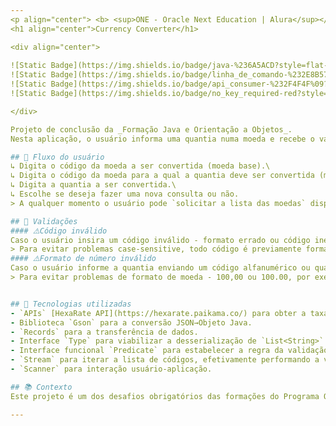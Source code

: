 ```yaml
---
<p align="center"> <b> <sup>ONE - Oracle Next Education | Alura</sup></b></p> 
<h1 align="center">Currency Converter</h1>

<div align="center">
  
![Static Badge](https://img.shields.io/badge/java-%236A5ACD?style=flat-square) 
![Static Badge](https://img.shields.io/badge/linha_de_comando-%232E8B57?style=flat-square)
![Static Badge](https://img.shields.io/badge/api_consumer-%232F4F4F%09?style=flat-square)
![Static Badge](https://img.shields.io/badge/no_key_required-red?style=flat-square)

</div>

Projeto de conclusão da _Formação Java e Orientação a Objetos_.
Nesta aplicação, o usuário informa uma quantia numa moeda e recebe o valor correspondente numa outra moeda de sua escolha.

## 🔄 Fluxo do usuário
↳ Digita o código da moeda a ser convertida (moeda base).\
↳ Digita o código da moeda para a qual a quantia deve ser convertida (moeda destino).\
↳ Digita a quantia a ser convertida.\
↳ Escolhe se deseja fazer uma nova consulta ou não.
> A qualquer momento o usuário pode `solicitar a lista das moedas` disponíveis ou `sair` da aplicação.

## 🚥 Validações
#### ⚠️Código inválido
Caso o usuário insira um código inválido - formato errado ou código inexistente -, uma mensagem de erro aparece e o usuário tem a chance de inserir novamente um código. Esse ciclo somente se encerra quando um código válido é enviado ou quando o usuário digita "sair".
> Para evitar problemas case-sensitive, todo código é previamente formatado para maiúsculas. 
#### ⚠️Formato de número inválido
Caso o usuário informe a quantia enviando um código alfanumérico ou quaisquer outras entradas que não correspondam a um número decimal, uma mensagem de erro é enviada e o usuário tem a chance de inserir novamente a quantia. Esse ciclo somente se encerra quando uma quantia válida é enviada ou quando o usuário digita "sair".
> Para evitar problemas de formato de moeda - 100,00 ou 100.00, por exemplo -, os valores são previamente tratados para o formato correto.


## 🔗 Tecnologias utilizadas
- `APIs` [HexaRate API](https://hexarate.paikama.co/) para obter a taxa de câmbio moeda-moeda (no key). [Gist - gp187](https://gist.github.com/gp187/4393cbc6dd761225071270c29b341b7b) para acessar a lista de moedas com base na norma ISO 4217.
- Biblioteca `Gson` para a conversão JSON→Objeto Java.
- `Records` para a transferência de dados.
- Interface `Type` para viabilizar a desserialização de `List<String>`.
- Interface funcional `Predicate` para estabelecer a regra da validação do código das moedas.
- `Stream` para iterar a lista de códigos, efetivamente performando a validação com base no predicate.
- `Scanner` para interação usuário-aplicação.

## 📚 Contexto
Este projeto é um dos desafios obrigatórios das formações do Programa ONE (Oracle Next Education) em parceria com a Alura.

---
```

